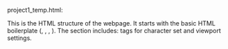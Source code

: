 project1_temp.html:

This is the HTML structure of the webpage.
It starts with the basic HTML boilerplate (<!DOCTYPE html>, <html>, <head>, <body>).
The <head> section includes:
<meta> tags for character set and viewport settings.
<title> set to "Trendy Furnish".
<link> to the custom CSS file (project1_temp.css).
<link> to a favicon.
<link> to Font Awesome for icons.
  
The <body> contains the following main sections:
Header (#header1):
Contains a logo (#logo).
A navigation menu (#menu) with links to Home, Blog, Gallery, Short Codes, and Mail Us. The Home link has an "active" ID.
A phone number display (.header_right).
Banner (#banner):
Displays a main title ("Good Design for Stylish Living") and a subtitle.
Home Content:
A section that presents a title ("Create A Modern Style With Our Furniture") and some descriptive text with an ordered list.
Team (#team_bx):
A section (with a dark background) showcasing team members.
Each team member is displayed in a team_box with their picture, name, job title, and social media icons.
Services:
A section that highlights various services using icons, titles, short descriptions, and "Learn More" buttons.
Review (#review):
A section (with a dark background) displaying a customer review with a profile picture and testimonial text.
Subscribe:
A section with a newsletter subscription form (an input box and a "Subscribe" button).
Footer:
A section (with a dark background) containing:
Social icons.
Navigation links.
Copyright information.
  
project1_temp.css:

This file provides the styling for the HTML elements.
It starts by defining @font-face rules to import custom fonts ("DMSans," "Roboto," and "Playfair").
It resets default margins and paddings for all elements (*{margin:0px;padding:0px;}).
It removes underlines from links (a{text-decoration: none;}).
It defines a set of CSS variables (:root) to store colors and other reusable values. This promotes consistency.
It provides a collection of custom CSS classes for:
Widths (.w1100, .w550, etc.)
Margins (.mauto, .my1, .mx2, etc.)
Floats (.fleft, .fright)
Text alignment (.cnt, .lft, .rgt, .jst)
Colors (.fgc, .fgc1, .bgc, etc.)
Font sizes (.f12, .f20, .f30, etc.)
Font families (.fbold, .fthin, .fcond)
Font weight (.fwb)
Padding (.px1, .py2, .pl3, etc.)
Line height (.lh1, .lh2, .lh3)
Letter spacing (.ls1, .ls2)
Custom line styles (.line1, .line2)
It styles specific sections like the header, menu, banner, team boxes, services, review section, subscribe area, and footer.
It handles the layout, colors, fonts, spacing, and other visual aspects of the webpage.

Website Description

This website is a furniture or interior design business site called "Trendy Furnish." Here's a breakdown of its features:

Purpose: The site aims to showcase the business's style, team, and services to potential customers.

Design:
It uses a clean and modern layout.
It employs a consistent color scheme (blues, grays, and a touch of orange/red).
It utilizes custom fonts to enhance the visual appeal.
Icons from Font Awesome are used throughout the site.

Content:
Home: Introduces the business and its focus on modern furniture.
Team: Presents the team members with their roles and social media links, building trust and showcasing expertise.
Services: Highlights the services offered by the business.
Review: Includes a customer testimonial to demonstrate customer satisfaction.
Subscribe: Encourages visitors to subscribe to a newsletter for updates.

Functionality:
The navigation menu allows users to browse different sections of the site.
The "Subscribe" section provides a way for users to stay connected.
The site provides contact information via the phone number in the header.
